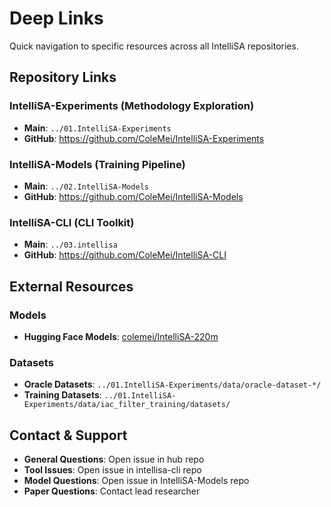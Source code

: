 # Deep Links

Quick navigation to specific resources across all IntelliSA repositories.

## Repository Links

### IntelliSA-Experiments (Methodology Exploration)

- **Main**: `../01.IntelliSA-Experiments`
- **GitHub**: https://github.com/ColeMei/IntelliSA-Experiments

### IntelliSA-Models (Training Pipeline)

- **Main**: `../02.IntelliSA-Models`
- **GitHub**: https://github.com/ColeMei/IntelliSA-Models

### IntelliSA-CLI (CLI Toolkit)

- **Main**: `../03.intellisa`
- **GitHub**: https://github.com/ColeMei/IntelliSA-CLI

## External Resources

### Models

- **Hugging Face Models**: [colemei/IntelliSA-220m](https://huggingface.co/colemei/IntelliSA-220m)

### Datasets

- **Oracle Datasets**: `../01.IntelliSA-Experiments/data/oracle-dataset-*/`
- **Training Datasets**: `../01.IntelliSA-Experiments/data/iac_filter_training/datasets/`

## Contact & Support

- **General Questions**: Open issue in hub repo
- **Tool Issues**: Open issue in intellisa-cli repo
- **Model Questions**: Open issue in IntelliSA-Models repo
- **Paper Questions**: Contact lead researcher
